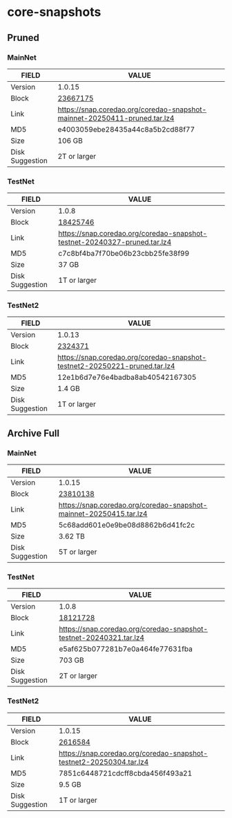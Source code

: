 # core-snapshots

## Pruned

### MainNet

| FIELD      | VALUE |
| ----------- | ----------- |
| Version      | 1.0.15       |
| Block   | [23667175](https://scan.coredao.org/block/23667175)  |
| Link | https://snap.coredao.org/coredao-snapshot-mainnet-20250411-pruned.tar.lz4 |
| MD5 | e4003059ebe28435a44c8a5b2cd88f77 |
| Size | 106 GB |
| Disk Suggestion | 2T or larger |

### TestNet

| FIELD      | VALUE |
| ----------- | ----------- |
| Version      | 1.0.8       |
| Block   | [18425746](https://scan.test.btcs.network/block/18425746)  |
| Link | https://snap.coredao.org/coredao-snapshot-testnet-20240327-pruned.tar.lz4 |
| MD5 | c7c8bf4ba7f70be06b23cbb25fe38f99 |
| Size | 37 GB |
| Disk Suggestion | 1T or larger |

### TestNet2

| FIELD      | VALUE |
| ----------- | ----------- |
| Version      | 1.0.13       |
| Block   | [2324371](https://scan.test2.btcs.network/block/2324371)  |
| Link | https://snap.coredao.org/coredao-snapshot-testnet2-20250221-pruned.tar.lz4 |
| MD5 | 12e1b6d7e76e4badba8ab40542167305 |
| Size | 1.4 GB |
| Disk Suggestion | 1T or larger |

## Archive Full

### MainNet

| FIELD      | VALUE |
| ----------- | ----------- |
| Version      | 1.0.15      |
| Block   | [23810138](https://scan.coredao.org/block/23810138)  |
| Link | https://snap.coredao.org/coredao-snapshot-mainnet-20250415.tar.lz4 |
| MD5 | 5c68add601e0e9be08d8862b6d41fc2c |
| Size | 3.62 TB |
| Disk Suggestion | 5T or larger |

### TestNet

| FIELD      | VALUE |
| ----------- | ----------- |
| Version      | 1.0.8       |
| Block   | [18121728](https://scan.test.btcs.network/block/18121728)  |
| Link | https://snap.coredao.org/coredao-snapshot-testnet-20240321.tar.lz4 |
| MD5 | e5af625b077281b7e0a464fe77631fba |
| Size | 703 GB |
| Disk Suggestion | 2T or larger |

### TestNet2

| FIELD      | VALUE |
| ----------- | ----------- |
| Version      | 1.0.15       |
| Block   | [2616584](https://scan.test2.btcs.network/block/2616584)  |
| Link | https://snap.coredao.org/coredao-snapshot-testnet2-20250304.tar.lz4 |
| MD5 | 7851c6448721cdcff8cbda456f493a21 |
| Size | 9.5 GB |
| Disk Suggestion | 1T or larger |
